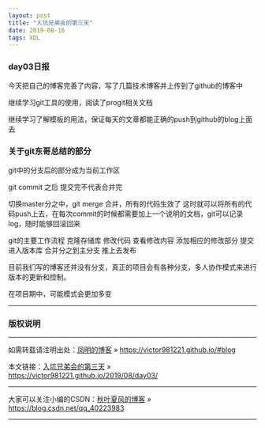 ```yaml
---
layout: post
title: "入坑兄弟会的第三天"
date: 2019-08-16 
tags: XDL  
---
```



### day03日报

今天把自己的博客完善了内容，写了几篇技术博客并上传到了github的博客中

继续学习git工具的使用，阅读了progit相关文档

继续学习了解模板的用法，保证每天的文章都能正确的push到github的blog上面去

### 关于git东哥总结的部分

git中的分支后的部分成为当前工作区

git commit 之后 提交完不代表合并完

切换master分之中，git merge 合并，所有的代码生效了
这时就可以将所有的代码push上去，在每次commit的时候都需要加上一个说明的文档，git可以记录log，随时能够回滚回来

git的主要工作流程
    克隆存储库
    修改代码
    查看修改内容
    添加相应的修改部分
    提交进入版本库
    合并分之到主分支
    推上去发布

目前我们写的博客还并没有分支，真正的项目会有各种分支，多人协作模式来进行版本的更新和控制。

在项目期中，可能模式会更加多变



***
### 版权说明

***
如需转载请注明出处：[凤明的博客](https://victor981221.github.io/#blog) » https://victor981221.github.io/#blog

本文链接：[入坑兄弟会的第三天](https://victor981221.github.io/2019/08/day03/) » https://victor981221.github.io/2019/08/day03/

***
大家可以关注小编的CSDN：[秋叶夏风的博客](https://blog.csdn.net/qq_40223983) » https://blog.csdn.net/qq_40223983

***
 



